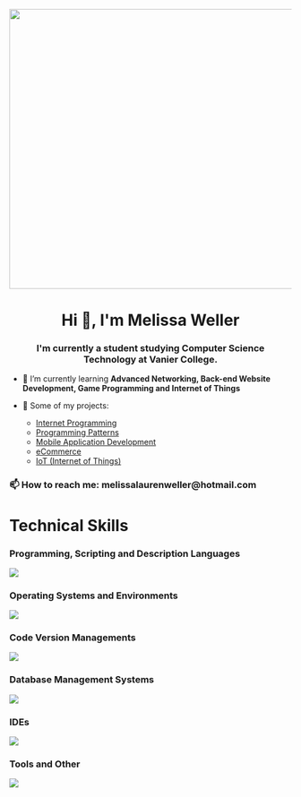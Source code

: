 <p align="center">
  <img src="https://github.com/melissaweller/melissaweller/assets/112568989/cc32069a-95c4-4a61-8e32-06b692ba9a0c" width="1000" height="500">
</p>

<h1 align="center">Hi 👋, I'm Melissa Weller</h1>
<h3 align="center">I'm currently a student studying Computer Science Technology at Vanier College.</h3>

- 🌱 I’m currently learning **Advanced Networking, Back-end Website Development, Game Programming and Internet of Things**

- 🔭 Some of my projects:
    - [Internet Programming](https://github.com/melissaweller/InternetProject)
    - [Programming Patterns](https://github.com/adinashby-vanier-college/programming-patterns-project-melissaweller)
    - [Mobile Application Development](https://github.com/melissaweller/FashionCo)
    - [eCommerce](https://github.com/jaydapizzuco/Movie-Theatre-Management-System)
    - [IoT (Internet of Things)](https://github.com/melissaweller/IoTProject)

<h3 align="left">📫 How to reach me: melissalaurenweller@hotmail.com</h3>
<p align="left">
</p>

<h1>Technical Skills</h1>
<h3>Programming, Scripting and Description Languages</h3>
<p>
  <a href="https://skillicons.dev">
    <img src="https://skillicons.dev/icons?i=c,cs,cpp,css,dart,flutter,gherkin,html,java,js,php,py&theme=light" />
  </a>
</p>

<h3>Operating Systems and Environments</h3>
<p>
  <a href="https://skillicons.dev">
    <img src="https://skillicons.dev/icons?i=windows,apple,debian,linux,raspberrypi&theme=light" />
  </a>
</p>

<h3>Code Version Managements</h3>
<p>
  <a href="https://skillicons.dev">
    <img src="https://skillicons.dev/icons?i=git,github&theme=light" />
  </a>
</p>

<h3>Database Management Systems</h3>
<p">
  <a href="https://skillicons.dev">
    <img src="https://skillicons.dev/icons?i=mysql,sqlite,firebase&theme=light" />
  </a>
</p>

<h3>IDEs</h3>
<p">
  <a href="https://skillicons.dev">
    <img src="https://skillicons.dev/icons?i=sublime,visualstudio,vscode,unity,androidstudio&theme=light" />
  </a>
</p>

<h3>Tools and Other</h3>
<p>
  <a href="https://skillicons.dev">
    <img src="https://skillicons.dev/icons?i=arduino,docker,bootstrap,figma,flask,gitlab,matlab&theme=light" />
  </a>
</p>
